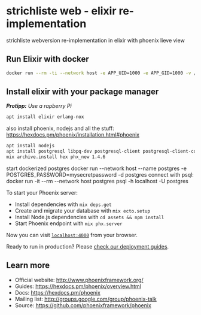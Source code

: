  strichliste web - elixir re-implementation
========================================

strichliste webversion re-implementation in elixir with phoenix lieve view

 Run Elixir with docker
------------------------
```bash
docker run --rm -ti --network host -e APP_UID=1000 -e APP_GID=1000 -v /home/alexander/git/strichliste_elixir:/development -w /development elixir:latest /bin/bash
```

 Install elixir with your package manager
-------------------------
***Protipp:*** *Use a rapberry Pi*

```bash
apt install elixir erlang-nox
```

also install phoenix, nodejs and all the stuff:
https://hexdocs.pm/phoenix/installation.html#phoenix
```bash
apt install nodejs
apt install postgresql libpq-dev postgresql-client postgresql-client-common
mix archive.install hex phx_new 1.4.6
```

start dockerized postgres
docker run --network host --name postgres -e POSTGRES_PASSWORD=mysecretpassword -d postgres
connect with psql:
docker run -it --rm --network host postgres psql -h localhost -U postgres

To start your Phoenix server:

  * Install dependencies with `mix deps.get`
  * Create and migrate your database with `mix ecto.setup`
  * Install Node.js dependencies with `cd assets && npm install`
  * Start Phoenix endpoint with `mix phx.server`

Now you can visit [`localhost:4000`](http://localhost:4000) from your browser.

Ready to run in production? Please [check our deployment guides](https://hexdocs.pm/phoenix/deployment.html).

## Learn more

  * Official website: http://www.phoenixframework.org/
  * Guides: https://hexdocs.pm/phoenix/overview.html
  * Docs: https://hexdocs.pm/phoenix
  * Mailing list: http://groups.google.com/group/phoenix-talk
  * Source: https://github.com/phoenixframework/phoenix
